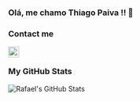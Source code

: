 ### Olá, me chamo Thiago Paiva !! 👋


### Contact me
<a href="mailto:thiagosampaiopaiva@gmail.com"><img align="left" alt="Thiago.Paiva" width="22px" src="/assets/gmail.svg" /></a>

<br />

### My GitHub Stats

<img align="left" alt="Rafael's GitHub Stats" src="https://github-readme-stats.vercel.app/api?username=thiagohdaqw&show_icons=true&theme=dark"/>







